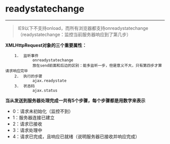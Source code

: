 # readystatechange #
---

>IE9以下不支持onload，而所有浏览器都支持onreadystatechange
>（readystatechange：监控当前服务器响应到了第几步）
>
**XMLHttpRequest对象的三个重要属性：**

		1.	监听事件
				onreadystatechange
				放在send前面和后边的区别：能多监听一步，但是意义不大，只有第四步才算请求响应完毕
		2.	执行的步骤
				ajax.readystate
		3.	状态码
				ajax.status
				
**当从发送到服务器处理完成一共有5个步骤，每个步骤都是用数字来表示**		

-	0：请求未初始化（监控不到）
-	1：服务器连接已建立
-	2：请求已接收
-	3：请求处理中
-	4：请求已完成，且响应已就绪（说明服务器已接收并响应完成）
